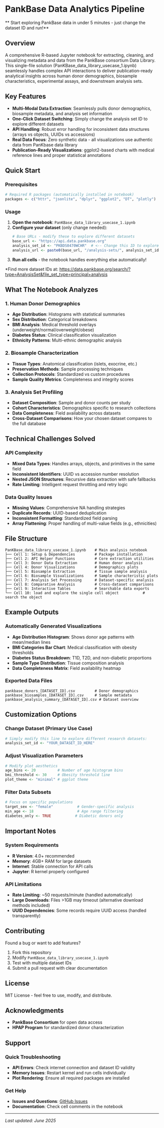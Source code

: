 # PankBase Data Analytics Pipeline

** Start exploring PankBase data in under 5 minutes - just change the dataset ID and run!**

## Overview

A comprehensive R-based Jupyter notebook for extracting, cleaning, and visualizing metadata and data from the PankBase consortium Data Library. This single-file solution (PanKBase_data_library_usecase_1.ipynb) seamlessly handles complex API interactions to deliver publication-ready analytical insights across human donor demographics, biosample characteristics, experimental assays, and downstream analysis sets.


## Key Features

- **Multi-Modal Data Extraction**: Seamlessly pulls donor demographics, biosample metadata, and analysis set information
- **One-Click Dataset Switching**: Simply change the analysis set ID to explore different datasets
- **API Handling**: Robust error handling for inconsistent data structures (arrays vs objects, UUIDs vs accessions)
- **Real Data Focus**: Zero synthetic data - all visualizations use authentic data from PanKbase data library
- **Publication-Ready Visualizations**: ggplot2-based charts with medical reference lines and proper statistical annotations

##  Quick Start

### Prerequisites

```r
# Required R packages (automatically installed in notebook)
packages <- c("httr", "jsonlite", "dplyr", "ggplot2", "DT", "plotly")
```

### Usage

1. **Open the notebook**: `PanKBase_data_library_usecase_1.ipynb`
2. **Configure your dataset** (only change needed):
   ```r
   # Base URLs - modify these to explore different datasets
   base_url <- "https://api.data.pankbase.org"
   analysis_set_id <- "PKBDS0470WCHR"  # <-- Change this ID to explore different datasets
   analysis_url <- paste0(base_url, "/analysis-sets/", analysis_set_id, "/")
   ```
3. **Run all cells** - the notebook handles everything else automatically!

*Find more dataset IDs at: https://data.pankbase.org/search/?type=AnalysisSet&file_set_type=principal+analysis

## What The Notebook Analyzes

### 1. Human Donor Demographics
- **Age Distribution**: Histograms with statistical summaries
- **Sex Distribution**: Categorical breakdowns  
- **BMI Analysis**: Medical threshold overlays (underweight/normal/overweight/obese)
- **Diabetes Status**: Clinical classification visualization
- **Ethnicity Patterns**: Multi-ethnic demographic analysis

### 2. Biosample Characterization  
- **Tissue Types**: Anatomical classification (islets, exocrine, etc.)
- **Preservation Methods**: Sample processing techniques
- **Collection Protocols**: Standardized vs custom procedures
- **Sample Quality Metrics**: Completeness and integrity scores

### 3. Analysis Set Profiling
- **Dataset Composition**: Sample and donor counts per study
- **Cohort Characteristics**: Demographics specific to research collections  
- **Data Completeness**: Field availability across datasets
- **Cross-Dataset Comparisons**: How your chosen dataset compares to the full database

##  Technical Challenges Solved

### API Complexity
- **Mixed Data Types**: Handles arrays, objects, and primitives in the same field
- **Inconsistent Identifiers**: UUID vs accession number resolution  
- **Nested JSON Structures**: Recursive data extraction with safe fallbacks
- **Rate Limiting**: Intelligent request throttling and retry logic

### Data Quality Issues
- **Missing Values**: Comprehensive NA handling strategies
- **Duplicate Records**: UUID-based deduplication
- **Inconsistent Formatting**: Standardized field parsing
- **Array Flattening**: Proper handling of multi-value fields (e.g., ethnicities)

##  File Structure

```
PanKBase_data_library_usecase_1.ipynb    # Main analysis notebook
├── Cell 1: Setup & Dependencies         # Package installation
├── Cell 2: API Helper Functions         # Core extraction utilities  
├── Cell 3: Donor Data Extraction        # Human donor analysis
├── Cell 4: Donor Visualizations         # Demographics plots
├── Cell 5: Biosample Extraction         # Tissue sample analysis
├── Cell 6: Biosample Visualizations     # Sample characteristic plots
├── Cell 7: Analysis Set Processing      # Dataset-specific analysis
├── Cell 8: Comparative Analysis         # Cross-dataset comparisons
├── Cell 9: Interactive Tables           # Searchable data exports
└── Cell 10: load and explore the single cell object           # search the object
```

## Example Outputs

### Automatically Generated Visualizations
- **Age Distribution Histogram**: Shows donor age patterns with mean/median lines
- **BMI Categories Bar Chart**: Medical classification with obesity thresholds
- **Diabetes Status Breakdown**: T1D, T2D, and non-diabetic proportions
- **Sample Type Distribution**: Tissue composition analysis
- **Data Completeness Matrix**: Field availability heatmap

### Exported Data Files
```
pankbase_donors_[DATASET_ID].csv         # Donor demographics
pankbase_biosamples_[DATASET_ID].csv     # Sample metadata  
pankbase_analysis_summary_[DATASET_ID].csv # Dataset overview
```

## Customization Options

### Change Dataset (Primary Use Case)
```r
# Simply modify this line to explore different research datasets:
analysis_set_id <- "YOUR_DATASET_ID_HERE"
```

### Adjust Visualization Parameters
```r
# Modify plot aesthetics
age_bins <- 20          # Number of age histogram bins
bmi_threshold <- 30     # Obesity threshold line
plot_theme <- "minimal" # ggplot theme
```

### Filter Data Subsets
```r
# Focus on specific populations
target_sex <- "female"           # Gender-specific analysis
min_age <- 18                    # Age range filtering  
diabetes_only <- TRUE           # Diabetic donors only
```

## Important Notes

### System Requirements
- **R Version**: 4.0+ recommended
- **Memory**: 4GB+ RAM for large datasets
- **Internet**: Stable connection for API calls
- **Jupyter**: R kernel properly configured

### API Limitations
- **Rate Limiting**: ~50 requests/minute (handled automatically)
- **Large Downloads**: Files >1GB may timeout (alternative download methods included)
- **UUID Dependencies**: Some records require UUID access (handled transparently)

## Contributing

Found a bug or want to add features? 

1. Fork this repository
2. Modify `PanKBase_data_library_usecase_1.ipynb`
3. Test with multiple dataset IDs
4. Submit a pull request with clear documentation

##  License

MIT License - feel free to use, modify, and distribute.

## Acknowledgments

- **PankBase Consortium** for open data access
- **HPAP Program** for standardized donor characterization  


##  Support

### Quick Troubleshooting
- **API Errors**: Check internet connection and dataset ID validity
- **Memory Issues**: Restart kernel and run cells individually
- **Plot Rendering**: Ensure all required packages are installed

### Get Help
- **Issues and Questions**: [GitHub Issues](https://github.com/PanKbase/data_analysis/issues)
- **Documentation**: Check cell comments in the notebook

---

*Last updated: June 2025*
